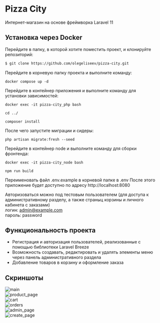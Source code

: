 # Pizza City
Интернет-магазин на основе фреймворка Laravel 11

## Установка через Docker

Перейдите в папку, в которой хотите поместить проект, и клонируйте репозиторий:

```sh
$ git clone https://github.com/olegeliseev/pizza-city.git
```

Перейдите в корневую папку проекта и выполните команду:

```
docker compose up -d
```

Перейдите в контейнер приложения и выполните команду для установки зависимостей:
```
docker exec -it pizza-city_php bash

cd ../

composer install
```

После чего запустите миграции и сидеры:
```
php artisan migrate:fresh --seed
```

Перейдите в контейнер node и выполните команду для сборки фронтенда:
```
docker exec -it pizza-city_node bash

npm run build
```

Переименовать файл .env.example в корневой папке в .env
После этого приложение будет доступно по адресу http://localhost:8080

Авторизоваться можно под тестовым пользователем (для доступа к административному разделу, а также страныц корзины и личного кабинета с заказами)
<br />
логин: admin@example.com
<br />
пароль: password

## Функциональность проекта

* Регистрация и авторизация пользователей, реализованные с помощью библиотеки Laravel Breeze
* Возможность создавать, редактировать и удалять элементы меню через панель административного раздела
* Добавление товаров в корзину и оформление заказа

## Скриншоты
![main](https://github.com/user-attachments/assets/5b137be0-01fa-44e0-8df9-c282d2bb2399)
<br />
![product_page](https://github.com/user-attachments/assets/9c20a521-733c-4b31-bbee-c0c73d413710)
<br />
![cart](https://github.com/user-attachments/assets/77342864-9a05-49dd-a86c-c3b3b035b650)
<br />
![orders](https://github.com/user-attachments/assets/e3e2b276-5b69-4b94-b887-a8df679d03d0)
<br />
![admin_page](https://github.com/user-attachments/assets/19081cf6-f1a8-4556-afa1-e3f92bebef21)
<br />
![create_page](https://github.com/user-attachments/assets/01455ce6-5448-444c-88a5-88cb3bf8412f)
